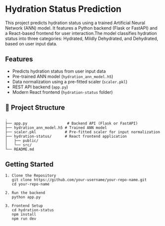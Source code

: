 # Hydration Status Prediction

This project predicts hydration status using a trained Artificial Neural Network (ANN) model. It features a Python backend (Flask or FastAPI) and a React-based frontend for user interaction.The model classifies hydration status into three categories: Hydrated, Mildly Dehydrated, and Dehydrated, based on user input data.

## Features

- Predicts hydration status from user input data
- Pre-trained ANN model (`hydration_ann_model.h5`)
- Data normalization using a pre-fitted scaler (`scaler.pkl`)
- REST API backend (`app.py`)
- Modern React frontend (`hydration-status` folder)

## 📁 Project Structure
```
.
├── app.py                  # Backend API (Flask or FastAPI)
├── hydration_ann_model.h5 # Trained ANN model
├── scaler.pkl             # Pre-fitted scaler for input normalization
├── hydration-status/      # React frontend application
│   ├── public/
│   └── src/
└── README.md
```




## Getting Started
```
1. Clone the Repository
   git clone https://github.com/your-username/your-repo-name.git
   cd your-repo-name

2. Run the backend
   python app.py

3. Frontend Setup
   cd hydration-status
   npm install
   npm run dev
```

